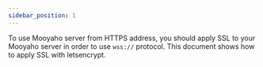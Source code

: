 ```yaml
---
sidebar_position: 1
---
```


To use Mooyaho server from HTTPS address, you should apply SSL to your Mooyaho server in order to use `wss://` protocol. This document shows how to apply SSL with letsencrypt.
